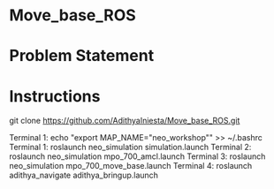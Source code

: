# Move_base_ROS
# Problem Statement

# Instructions 
git clone https://github.com/AdithyaIniesta/Move_base_ROS.git

Terminal 1: echo "export MAP_NAME="neo_workshop"" >> ~/.bashrc
Terminal 1: roslaunch neo_simulation simulation.launch 
Terminal 2: roslaunch neo_simulation mpo_700_amcl.launch
Terminal 3: roslaunch neo_simulation mpo_700_move_base.launch
Terminal 4: roslaunch adithya_navigate adithya_bringup.launch 

